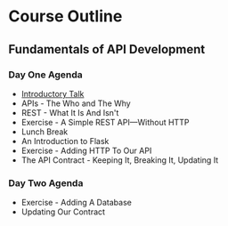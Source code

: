 # Course Outline

## Fundamentals of API Development

### Day One Agenda

- [Introductory Talk](https://docs.google.com/presentation/d/136iEnWSr-ANuHUnwXAe49Gf5K3azsQq38ZAZo0JPtro/edit?usp=sharing)
- APIs - The Who and The Why
- REST - What It Is And Isn't
- Exercise - A Simple REST API—Without HTTP
- Lunch Break
- An Introduction to Flask
- Exercise - Adding HTTP To Our API
- The API Contract - Keeping It, Breaking It, Updating It

### Day Two Agenda

- Exercise - Adding A Database
- Updating Our Contract
